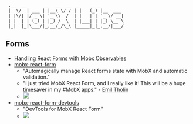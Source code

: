 ```
 .__  __       _   __  __  _     _ _         
 |  \/  | ___ | |__\ \/ / | |   (_) |__  ___
 | |\/| |/ _ \| '_ \\  /  | |   | | '_ \/ __|
 | |  | | (_) | |_) /  \  | |___| | |_) \__ \
 |_|  |_|\___/|_.__/_/\_\ |_____|_|_.__/|___/
```

## Forms
- [Handling React Forms with Mobx Observables](https://blog.risingstack.com/handling-react-forms-with-mobx-observables/)
- [mobx-react-form](https://github.com/foxhound87/mobx-react-form)
  - "Automagically manage React forms state with MobX and automatic validation."
  - "I just tried MobX React Form, and I really like it! This will be a huge timesaver in my #MobX apps." - [Emil Tholin](https://twitter.com/Tholle1234/status/791724071029448705)
  - ![](https://t.co/TmxcgsHxOY)
- [mobx-react-form-devtools](https://github.com/foxhound87/mobx-react-form-devtools)
  - "DevTools for MobX React Form"
  - ![](https://github.com/foxhound87/mobx-react-form-devtools/blob/master/screenshot.png?raw=true)
